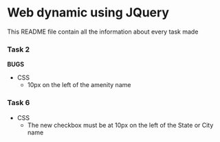 # Web dynamic using JQuery

This README file contain all the information about every task made

### Task 2

**BUGS**
- CSS
    - 10px on the left of the amenity name

### Task 6
- CSS
    - The new checkbox must be at 10px on the left of the State or City name
